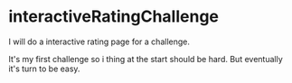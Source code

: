 # interactiveRatingChallenge
I will do a interactive rating page for a challenge.

It's my first challenge so i thing at the start should be hard. But eventually it's turn to be easy.